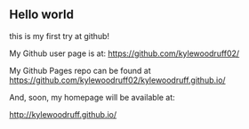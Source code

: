 ## Hello world

this is my first try at github!

My Github user page is at:
https://github.com/kylewoodruff02/

My Github Pages repo can be found at https://github.com/kylewoodruff02/kylewoodruff.github.io/

And, soon, my homepage will be available at:

http://kylewoodruff.github.io/
